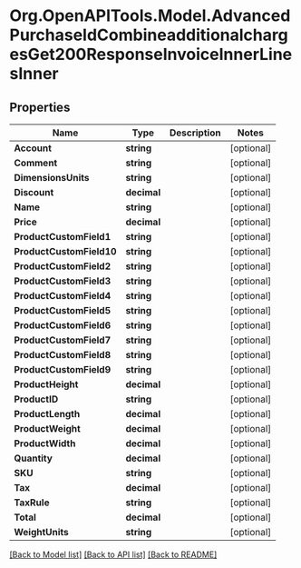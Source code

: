 # Org.OpenAPITools.Model.AdvancedPurchaseIdCombineadditionalchargesGet200ResponseInvoiceInnerLinesInner

## Properties

Name | Type | Description | Notes
------------ | ------------- | ------------- | -------------
**Account** | **string** |  | [optional] 
**Comment** | **string** |  | [optional] 
**DimensionsUnits** | **string** |  | [optional] 
**Discount** | **decimal** |  | [optional] 
**Name** | **string** |  | [optional] 
**Price** | **decimal** |  | [optional] 
**ProductCustomField1** | **string** |  | [optional] 
**ProductCustomField10** | **string** |  | [optional] 
**ProductCustomField2** | **string** |  | [optional] 
**ProductCustomField3** | **string** |  | [optional] 
**ProductCustomField4** | **string** |  | [optional] 
**ProductCustomField5** | **string** |  | [optional] 
**ProductCustomField6** | **string** |  | [optional] 
**ProductCustomField7** | **string** |  | [optional] 
**ProductCustomField8** | **string** |  | [optional] 
**ProductCustomField9** | **string** |  | [optional] 
**ProductHeight** | **decimal** |  | [optional] 
**ProductID** | **string** |  | [optional] 
**ProductLength** | **decimal** |  | [optional] 
**ProductWeight** | **decimal** |  | [optional] 
**ProductWidth** | **decimal** |  | [optional] 
**Quantity** | **decimal** |  | [optional] 
**SKU** | **string** |  | [optional] 
**Tax** | **decimal** |  | [optional] 
**TaxRule** | **string** |  | [optional] 
**Total** | **decimal** |  | [optional] 
**WeightUnits** | **string** |  | [optional] 

[[Back to Model list]](../README.md#documentation-for-models) [[Back to API list]](../README.md#documentation-for-api-endpoints) [[Back to README]](../README.md)

